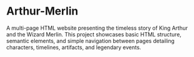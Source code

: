 # Arthur-Merlin
A multi-page HTML website presenting the timeless story of King Arthur and the Wizard Merlin. This project showcases basic HTML structure, semantic elements, and simple navigation between pages detailing characters, timelines, artifacts, and legendary events.
